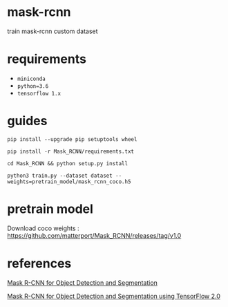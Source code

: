# mask-rcnn
train mask-rcnn custom dataset

# requirements

- `miniconda`
- `python=3.6`
- `tensorflow 1.x`

# guides

`pip install --upgrade pip setuptools wheel`

`pip install -r Mask_RCNN/requirements.txt`

`cd Mask_RCNN && python setup.py install`

`python3 train.py --dataset dataset --weights=pretrain_model/mask_rcnn_coco.h5`

# pretrain model

Download coco weights : https://github.com/matterport/Mask_RCNN/releases/tag/v1.0

# references

[Mask R-CNN for Object Detection and Segmentation](https://github.com/matterport/Mask_RCNN)

[Mask R-CNN for Object Detection and Segmentation using TensorFlow 2.0](https://github.com/ahmedfgad/Mask-RCNN-TF2)
